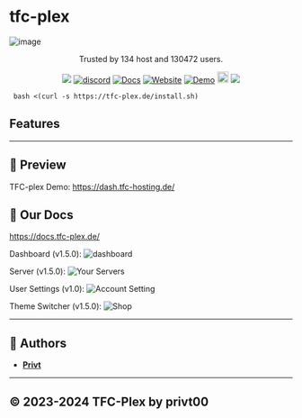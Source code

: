 # tfc-plex

![image](https://cdn.tfc-plex.de/img/gitlogo.png)
<p align="center" dir="auto">Trusted by 134 host and 130472 users.</p>
<p align="center">
  <a><img src="https://img.shields.io/github/downloads/privt00/tfc-plex/total?color=blue&label=v1.5.5 Downloads"/></a>
  <a href="https://discord.gg/BXmzHS9DRA"><img src="https://img.shields.io/discord/1175441775972860076?color=blue&label=Discord&logo=tfc-plex&logoColor=blue" alt="discord" /></a>
  <a href="https://docs.tfc-plex.de/"><img alt="Docs" src="https://img.shields.io/website?down_color=lightred&down_message=Offline&label=Docs&up_color=blue&up_message=Online&url=https://docs.tfc-plex.de/"></a>
  <a href="https://tfc-plex.de"><img alt="Website" src="https://img.shields.io/website?down_color=lightred&down_message=Offline&label=Website&up_color=blue&up_message=Online&url=https://tfc-plex.de"></a>
  <a href="https://demo.tfc-plex.de/"><img alt="Demo" src="https://img.shields.io/website?down_color=lightred&down_message=Offline&label=Demo&up_color=blue&up_message=Online&url=https://demo.tfc-plex.de"></a>
  <a  href="https://github.com/privt00/tfc-plex/stargazers"><img src="https://img.shields.io/github/stars/privt00/tfc-plex?label=Stars %E2%AD%90" height="20"/></a>
  <img src="https://komarev.com/ghpvc/?username=privt00tfc-plex&color=blue">
</p>


``` bash <(curl -s https://tfc-plex.de/install.sh)```

## Features



---

## 👀 Preview
TFC-plex Demo: https://dash.tfc-hosting.de/

## 👀 Our Docs
https://docs.tfc-plex.de/



Dashboard (v1.5.0):
![dashboard](https://cdn.discordapp.com/attachments/1188790627006160917/1191455862213054564/image.png?ex=65a580bd&is=65930bbd&hm=0896f3d81b0efbb603952e2bb71b9715ac59a1549aacc5e5cefb58cac07ecf03&)

Server (v1.5.0):
![Your Servers](https://cdn.discordapp.com/attachments/1188790627006160917/1191456026625581106/image.png?ex=65a580e4&is=65930be4&hm=252033749f8b8210e157bde90f607084ef93d01e54d3812031deda3cb3097d60&)

User Settings (v1.0):
![Account Setting](https://cdn.discordapp.com/attachments/1188790627006160917/1191456220507291748/image.png?ex=65a58113&is=65930c13&hm=10ac67a97193372589bae86c069e35c9db2273e141df13d2302afc00060f9b8c&)

Theme Switcher (v1.5.0):
![Shop](https://cdn.discordapp.com/attachments/1188790627006160917/1191456387583201352/image.png?ex=65a5813a&is=65930c3a&hm=c95064fe0e40c8960dbdc3fda4a28b36c09856e90c7afe5de1e336055935b20d&)


---

## 📝 Authors
- [**Privt**](https://github.com/privt00)




---

## © 2023-2024 TFC-Plex by privt00
